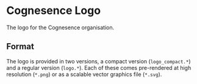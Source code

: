 # Cognesence Logo
The logo for the Cognesence organisation.

## Format
The logo is provided in two versions, a compact version (`logo_compact.*`) and a regular version (`logo.*`). Each of these comes pre-rendered at high resolution (`*.png`) or as a scalable vector graphics file (`*.svg`).
